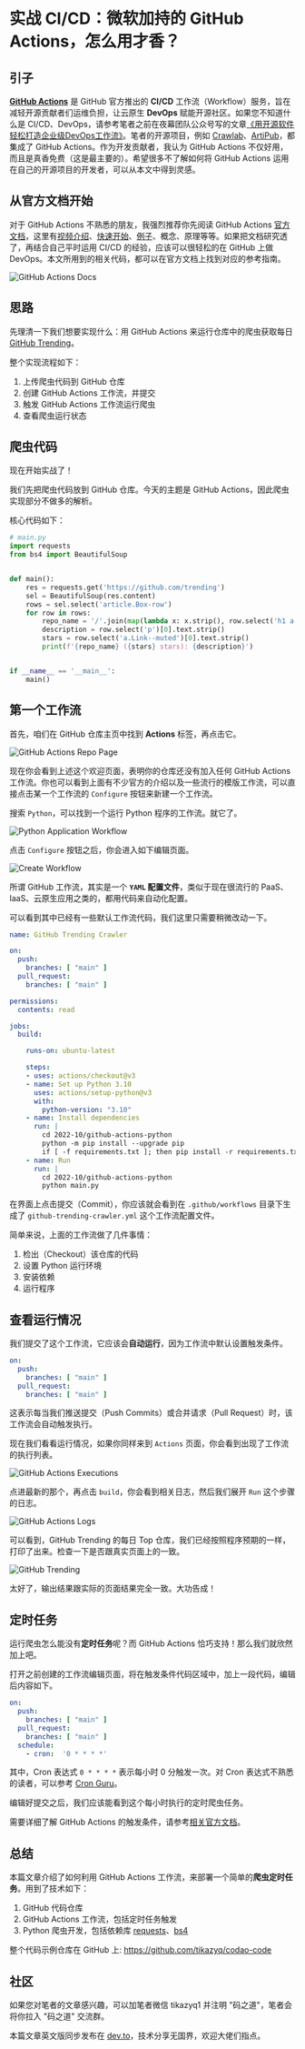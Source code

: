 # 实战 CI/CD：微软加持的 GitHub Actions，怎么用才香？

## 引子

**[GitHub Actions](https://docs.github.com/cn/actions)** 是 GitHub 官方推出的 **CI/CD** 工作流（Workflow）服务，旨在减轻开源贡献者们运维负担，让云原生 **DevOps** 赋能开源社区。如果您不知道什么是 CI/CD、DevOps，请参考笔者之前在夜幕团队公众号写的文章[《用开源软件轻松打造企业级DevOps工作流》](https://mp.weixin.qq.com/s?src=11&timestamp=1665707721&ver=4103&signature=gLUg5OqfEcWYe3ocTknKlmcbTy04ysBk5Su*XrFFNPbA79eJPI4OfN8hwLZAv1jRoOolcJMg13UcWdw6tQBUyZi8gqH0zsl8t8-73Bf96uPkI3YNa0pbCnnFppxLcIYs&new=1)。笔者的开源项目，例如 [Crawlab](https://github.com/crawlab-team/crawlab)、[ArtiPub](https://github.com/crawlab-team/artipub)，都集成了 GitHub Actions。作为开发贡献者，我认为 GitHub Actions 不仅好用，而且是真香免费（这是最主要的）。希望很多不了解如何将 GitHub Actions 运用在自己的开源项目的开发者，可以从本文中得到灵感。

## 从官方文档开始

对于 GitHub Actions 不熟悉的朋友，我强烈推荐你先阅读 GitHub Actions [官方文档](https://docs.github.com/cn/actions)，这里有[视频介绍](https://youtu.be/cP0I9w2coGU)、[快速开始](https://docs.github.com/cn/actions/quickstart)、[例子](https://docs.github.com/cn/actions/examples)、概念、原理等等。如果把文档研究透了，再结合自己平时运用 CI/CD 的经验，应该可以很轻松的在 GitHub 上做 DevOps。本文所用到的相关代码，都可以在官方文档上找到对应的参考指南。

![GitHub Actions Docs](https://codao.crawlab.cn/images/2022-10-14-004252.png)

## 思路

先理清一下我们想要实现什么：用 GitHub Actions 来运行仓库中的爬虫获取每日 [GitHub Trending](https://github.com/trending)。

整个实现流程如下：

1. 上传爬虫代码到 GitHub 仓库
2. 创建 GitHub Actions 工作流，并提交
3. 触发 GitHub Actions 工作流运行爬虫
4. 查看爬虫运行状态

## 爬虫代码

现在开始实战了！

我们先把爬虫代码放到 GitHub 仓库。今天的主题是 GitHub Actions，因此爬虫实现部分不做多的解析。

核心代码如下：

```python
# main.py
import requests
from bs4 import BeautifulSoup


def main():
    res = requests.get('https://github.com/trending')
    sel = BeautifulSoup(res.content)
    rows = sel.select('article.Box-row')
    for row in rows:
        repo_name = '/'.join(map(lambda x: x.strip(), row.select('h1 a')[0].text.strip().split('/')))
        description = row.select('p')[0].text.strip()
        stars = row.select('a.Link--muted')[0].text.strip()
        print(f'{repo_name} ({stars} stars): {description}')


if __name__ == '__main__':
    main()
```

## 第一个工作流

首先，咱们在 GitHub 仓库主页中找到 **Actions** 标签，再点击它。

![GitHub Actions Repo Page](https://codao.crawlab.cn/images/2022-10-14-004737.png)

现在你会看到上述这个欢迎页面，表明你的仓库还没有加入任何 GitHub Actions 工作流。你也可以看到上面有不少官方的介绍以及一些流行的模版工作流，可以直接点击某一个工作流的 `Configure` 按钮来新建一个工作流。

搜索 `Python`，可以找到一个运行 Python 程序的工作流。就它了。

![Python Application Workflow](https://codao.crawlab.cn/images/2022-10-14-005218.png)

点击 `Configure` 按钮之后，你会进入如下编辑页面。

![Create Workflow](https://codao.crawlab.cn/images/2022-10-14-005350.png)

所谓 GitHub 工作流，其实是一个 **`YAML` 配置文件**，类似于现在很流行的 PaaS、IaaS、云原生应用之类的，都用代码来自动化配置。

可以看到其中已经有一些默认工作流代码，我们这里只需要稍微改动一下。

```yaml
name: GitHub Trending Crawler

on:
  push:
    branches: [ "main" ]
  pull_request:
    branches: [ "main" ]

permissions:
  contents: read

jobs:
  build:

    runs-on: ubuntu-latest

    steps:
    - uses: actions/checkout@v3
    - name: Set up Python 3.10
      uses: actions/setup-python@v3
      with:
        python-version: "3.10"
    - name: Install dependencies
      run: |
        cd 2022-10/github-actions-python
        python -m pip install --upgrade pip
        if [ -f requirements.txt ]; then pip install -r requirements.txt; fi
    - name: Run
      run: |
        cd 2022-10/github-actions-python
        python main.py
```

在界面上点击提交（Commit），你应该就会看到在 `.github/workflows` 目录下生成了 `github-trending-crawler.yml` 这个工作流配置文件。

简单来说，上面的工作流做了几件事情：

1. 检出（Checkout）该仓库的代码
2. 设置 Python 运行环境
3. 安装依赖
4. 运行程序

## 查看运行情况

我们提交了这个工作流，它应该会**自动运行**，因为工作流中默认设置触发条件。

```yaml
on:
  push:
    branches: [ "main" ]
  pull_request:
    branches: [ "main" ]
```

这表示每当我们推送提交（Push Commits）或合并请求（Pull Request）时，该工作流会自动触发执行。

现在我们看看运行情况，如果你同样来到 `Actions` 页面，你会看到出现了工作流的执行列表。

![GitHub Actions Executions](https://codao.crawlab.cn/images/2022-10-14-013733.png)

点进最新的那个，再点击 `build`，你会看到相关日志，然后我们展开 `Run` 这个步骤的日志。

![GitHub Actions Logs](https://codao.crawlab.cn/images/2022-10-14-013913.png)

可以看到，GitHub Trending 的每日 Top 仓库，我们已经按照程序预期的一样，打印了出来。检查一下是否跟真实页面上的一致。

![GitHub Trending](https://codao.crawlab.cn/images/2022-10-14-014113.png)

太好了，输出结果跟实际的页面结果完全一致。大功告成！

## 定时任务

运行爬虫怎么能没有**定时任务**呢？而 GitHub Actions 恰巧支持！那么我们就欣然加上吧。

打开之前创建的工作流编辑页面，将在触发条件代码区域中，加上一段代码，编辑后内容如下。

```yaml
on:
  push:
    branches: [ "main" ]
  pull_request:
    branches: [ "main" ]
  schedule:
    - cron:  '0 * * * *'
```

其中，Cron 表达式 `0 * * * *` 表示每小时 0 分触发一次。对 Cron 表达式不熟悉的读者，可以参考 [Cron Guru](https://crontab.guru/)。

编辑好提交之后，我们应该能看到这个每小时执行的定时爬虫任务。

需要详细了解 GitHub Actions 的触发条件，请参考[相关官方文档](https://docs.github.com/cn/actions/using-workflows/events-that-trigger-workflows)。

## 总结

本篇文章介绍了如何利用 GitHub Actions 工作流，来部署一个简单的**爬虫定时任务**。用到了技术如下：

1. GitHub 代码仓库
2. GitHub Actions 工作流，包括定时任务触发
3. Python 爬虫开发，包括依赖库 [requests](https://pypi.org/project/requests/)、[bs4](https://pypi.org/project/bs4/)

整个代码示例仓库在 GitHub 上: https://github.com/tikazyq/codao-code

## 社区

如果您对笔者的文章感兴趣，可以加笔者微信 tikazyq1 并注明 "码之道"，笔者会将你拉入 "码之道" 交流群。

本篇文章英文版同步发布在 [dev.to](https://dev.to/tikazyq/cicd-in-action-how-to-use-microsofts-github-actions-in-a-right-way-4g89)，技术分享无国界，欢迎大佬们指点。
